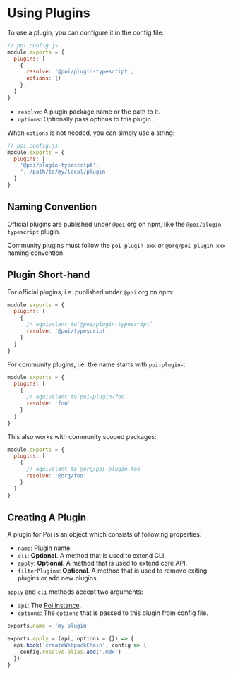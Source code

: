 # Using Plugins

To use a plugin, you can configure it in the config file:

```js
// poi.config.js
module.exports = {
  plugins: [
    {
      resolve: '@poi/plugin-typescript',
      options: {}
    }
  ]
}
```

- `resolve`: A plugin package name or the path to it.
- `options`: Optionally pass options to this plugin.

When `options` is not needed, you can simply use a string:

```js
// poi.config.js
module.exports = {
  plugins: [
    '@poi/plugin-typescript',
    '../path/to/my/local/plugin'
  ]
}
```

## Naming Convention

Official plugins are published under `@poi` org on npm, like the `@poi/plugin-typescript` plugin.

Community plugins must follow the `poi-plugin-xxx` or `@org/poi-plugin-xxx` naming convention.

## Plugin Short-hand

For official plugins, i.e. published under `@poi` org on npm:

```js
module.exports = {
  plugins: [
    {
      // equivalent to`@poi/plugin-typescript`
      resolve: '@poi/typescript'
    }
  ]
}
```

For community plugins, i.e. the name starts with `poi-plugin-`:

```js
module.exports = {
  plugins: [
    {
      // equivalent to`poi-plugin-foo`
      resolve: 'foo'
    }
  ]
}
```

This also works with community scoped packages:

```js
module.exports = {
  plugins: [
    {
      // equivalent to`@org/poi-plugin-foo`
      resolve: '@org/foo'
    }
  ]
}
```

## Creating A Plugin

A plugin for Poi is an object which consists of following properties:

- `name`: Plugin name.
- `cli`: __Optional__. A method that is used to extend CLI. 
- `apply`: __Optional__. A method that is used to extend core API.
- `filterPlugins`: __Optional__. A method that is used to remove exiting plugins or add new plugins.

`apply` and `cli` methods accept two arguments:

- `api`: The [Poi instance](../api.md).
- `options`: The `options` that is passed to this plugin from config file.

```js
exports.name = 'my-plugin'

exports.apply = (api, options = {}) => {
  api.hook('createWebpackChain', config => {
    config.resolve.alias.add('.mdx')
  })
}
```